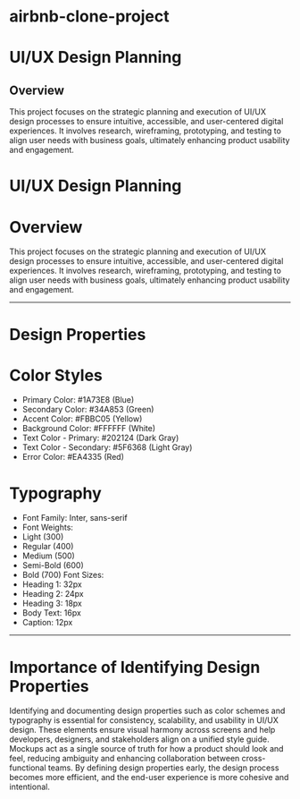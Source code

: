 # airbnb-clone-project
# UI/UX Design Planning

## Overview

This project focuses on the strategic planning and execution of UI/UX design processes to ensure intuitive, accessible, and user-centered digital experiences. It involves research, wireframing, prototyping, and testing to align user needs with business goals, ultimately enhancing product usability and engagement.
# UI/UX Design Planning

# Overview

This project focuses on the strategic planning and execution of UI/UX design processes to ensure intuitive, accessible, and user-centered digital experiences. It involves research, wireframing, prototyping, and testing to align user needs with business goals, ultimately enhancing product usability and engagement.

---

# Design Properties

# Color Styles

- Primary Color: #1A73E8 (Blue)
- Secondary Color: #34A853 (Green)
- Accent Color: #FBBC05 (Yellow)
- Background Color: #FFFFFF (White)
- Text Color - Primary: #202124 (Dark Gray)
- Text Color - Secondary: #5F6368 (Light Gray)
- Error Color: #EA4335 (Red)

# Typography

- Font Family: Inter, sans-serif
-   Font Weights:
  - Light (300)
  - Regular (400)
  - Medium (500)
  - Semi-Bold (600)
  - Bold (700)
    Font Sizes:
  - Heading 1: 32px
  - Heading 2: 24px
  - Heading 3: 18px
  - Body Text: 16px
  - Caption: 12px

---

# Importance of Identifying Design Properties

Identifying and documenting design properties such as color schemes and typography is essential for consistency, scalability, and usability in UI/UX design. These elements ensure visual harmony across screens and help developers, designers, and stakeholders align on a unified style guide. Mockups act as a single source of truth for how a product should look and feel, reducing ambiguity and enhancing collaboration between cross-functional teams. By defining design properties early, the design process becomes more efficient, and the end-user experience is more cohesive and intentional.


